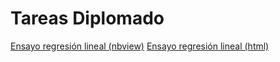 # Tareas Diplomado

[Ensayo regresión lineal (nbview)](https://nbviewer.jupyter.org/github/judgiraldoot/diplomadoIAML/blob/main/Regresi%C3%B3n%20Lineal.ipynb) 
[Ensayo regresión lineal (html)]() 
